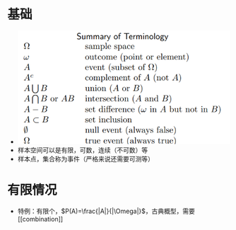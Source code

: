 # 基础
- ![](sample-spaces-events-terminology.png)
- 样本空间可以是有限，可数，连续（不可数）等
- 样本点，集合称为事件（严格来说还需要可测等）
# 有限情况
- 特例：有限个，$P(A)=\frac{|A|}{|\Omega|}$，古典概型，需要[[combination]]